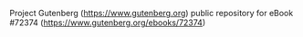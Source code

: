 Project Gutenberg (https://www.gutenberg.org) public repository
for eBook #72374 (https://www.gutenberg.org/ebooks/72374)
